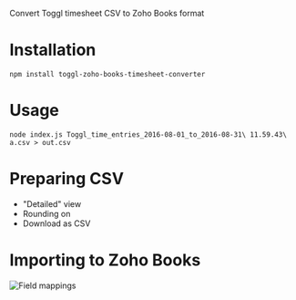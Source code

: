 Convert Toggl timesheet CSV to Zoho Books format

# Installation
```
npm install toggl-zoho-books-timesheet-converter
```

# Usage
```
node index.js Toggl_time_entries_2016-08-01_to_2016-08-31\ 11.59.43\ a.csv > out.csv
```

# Preparing CSV
- "Detailed" view
- Rounding on
- Download as CSV

# Importing to Zoho Books

![Field mappings](https://raw.githubusercontent.com/joshrickert/toggl-zoho-books-timesheet-converter/master/field-mappings.png)